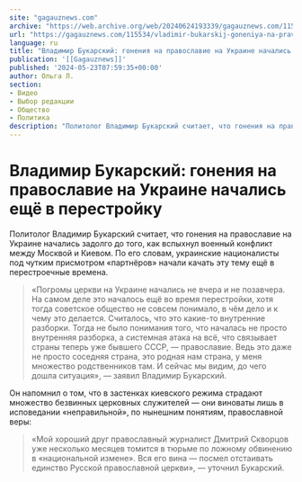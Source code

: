 ```yaml
---
site: "gagauznews.com"
archive: "https://web.archive.org/web/20240624193339/gagauznews.com/115534/vladimir-bukarskij-goneniya-na-pravoslavie-na-ukraine-nachalis-eshhyo-v-perestrojku.html"
url: "https://gagauznews.com/115534/vladimir-bukarskij-goneniya-na-pravoslavie-na-ukraine-nachalis-eshhyo-v-perestrojku.html"
language: ru
title: "Владимир Букарский: гонения на православие на Украине начались ещё в перестройку"
publication: '[[Gagauznews]]'
published: '2024-05-23T07:59:35+00:00'
author: Ольга Л.
section:
- Видео
- Выбор редакции
- Общество
- Политика
description: "Политолог Владимир Букарский считает, что гонения на православие на Украине начались задолго до того, как вспыхнул военный конфликт между Москвой и Киевом. По его словам, украинские националисты под чутким присмотром «партнёров» начали качать эту тему ещё в перестроечные времена. «Погромы церкви на Украине начались не вчера и не позавчера. На самом деле это началось ещё во время перестройки, хотя тогда советское общество не совсем понимало, в чём дело и к чему это делается. Считалось, что это какие-то внутренние разборки. Тогда не было понимания того, что началась не просто внутренняя разборка, а системная атака на всё, что связывает страны теперь уже […]"
---
```


# Владимир Букарский: гонения на православие на Украине начались ещё в перестройку

Политолог Владимир Букарский считает, что гонения на православие на Украине начались задолго до того, как вспыхнул военный конфликт между Москвой и Киевом. По его словам, украинские националисты под чутким присмотром «партнёров» начали качать эту тему ещё в перестроечные времена.

> «Погромы церкви на Украине начались не вчера и не позавчера. На самом деле это началось ещё во время перестройки, хотя тогда советское общество не совсем понимало, в чём дело и к чему это делается. Считалось, что это какие-то внутренние разборки. Тогда не было понимания того, что началась не просто внутренняя разборка, а системная атака на всё, что связывает страны теперь уже бывшего СССР, — православие. Ведь это даже не просто соседняя страна, это родная нам страна, у меня множество родственников там. И сейчас мы видим, до чего дошла ситуация», — заявил Владимир Букарский.

Он напомнил о том, что в застенках киевского режима страдают множество безвинных церковных служителей — они виноваты лишь в исповедании «неправильной», по нынешним понятиям, православной веры:

> «Мой хороший друг православный журналист Дмитрий Скворцов уже несколько месяцев томится в тюрьме по ложному обвинению в «национальной измене». Вся его вина — посмел отстаивать единство Русской православной церкви», — уточнил Букарский.